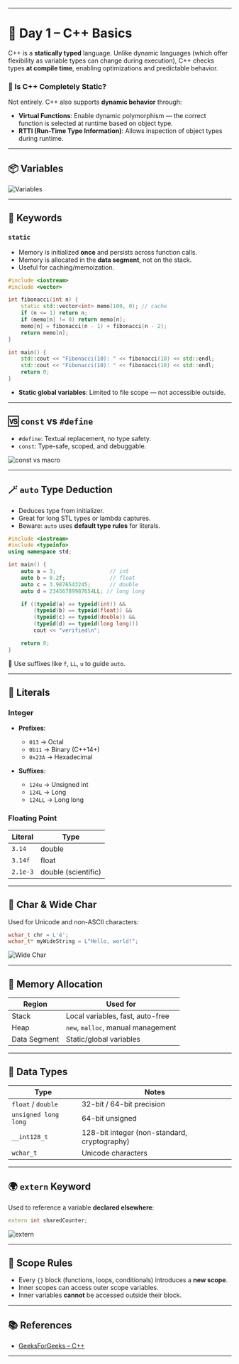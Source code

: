 
---
# 🚀 Day 1 – C++ Basics


C++ is a **statically typed** language. Unlike dynamic languages (which offer flexibility as variable types can change during execution), C++ checks types **at compile time**, enabling optimizations and predictable behavior.

### 🧠 Is C++ Completely Static?

Not entirely. C++ also supports **dynamic behavior** through:

- **Virtual Functions**: Enable dynamic polymorphism — the correct function is selected at runtime based on object type.
- **RTTI (Run-Time Type Information)**: Allows inspection of object types during runtime.

---

## 📦 Variables

![Variables](https://github.com/user-attachments/assets/385e9c41-0685-4e34-9766-8793e430ac15)

---

## 🔑 Keywords

### `static`
- Memory is initialized **once** and persists across function calls.
- Memory is allocated in the **data segment**, not on the stack.
- Useful for caching/memoization.

```cpp
#include <iostream>
#include <vector>

int fibonacci(int n) {
    static std::vector<int> memo(100, 0); // cache
    if (n <= 1) return n;
    if (memo[n] != 0) return memo[n];
    memo[n] = fibonacci(n - 1) + fibonacci(n - 2);
    return memo[n];
}

int main() {
    std::cout << "Fibonacci(10): " << fibonacci(10) << std::endl;
    std::cout << "Fibonacci(10): " << fibonacci(10) << std::endl;
    return 0;
}
````

* **Static global variables**: Limited to file scope — not accessible outside.

---

## 🆚 `const` vs `#define`

* `#define`: Textual replacement, no type safety.
* `const`: Type-safe, scoped, and debuggable.

![const vs macro](https://github.com/user-attachments/assets/cd0ff904-589e-44ca-ace2-87761f29c83a)

---

## 🪄 `auto` Type Deduction

* Deduces type from initializer.
* Great for long STL types or lambda captures.
* Beware: `auto` uses **default type rules** for literals.

```cpp
#include <iostream>
#include <typeinfo>
using namespace std;

int main() {
    auto a = 3;                 // int
    auto b = 0.2f;              // float
    auto c = 3.9876543245;      // double
    auto d = 23456789987654LL; // long long

    if ((typeid(a) == typeid(int)) &&
        (typeid(b) == typeid(float)) &&
        (typeid(c) == typeid(double)) &&
        (typeid(d) == typeid(long long)))
        cout << "verified\n";

    return 0;
}
```

📌 Use suffixes like `f`, `LL`, `u` to guide `auto`.

---

## 🔢 Literals

### Integer

* **Prefixes**:

  * `013` → Octal
  * `0b11` → Binary (C++14+)
  * `0x23A` → Hexadecimal

* **Suffixes**:

  * `124u` → Unsigned int
  * `124L` → Long
  * `124LL` → Long long

### Floating Point

| Literal  | Type                |
| -------- | ------------------- |
| `3.14`   | double              |
| `3.14f`  | float               |
| `2.1e-3` | double (scientific) |

---

## 🔡 Char & Wide Char

Used for Unicode and non-ASCII characters:

```cpp
wchar_t chr = L'é';
wchar_t* myWideString = L"Hello, world!";
```

![Wide Char](https://github.com/user-attachments/assets/41a6699b-9a7c-4a7a-aa0c-9a7e6a0782b3)

---

## 🧠 Memory Allocation

| Region       | Used for                           |
| ------------ | ---------------------------------- |
| Stack        | Local variables, fast, auto-free   |
| Heap         | `new`, `malloc`, manual management |
| Data Segment | Static/global variables            |

---

## 📏 Data Types

| Type                 | Notes                                        |
| -------------------- | -------------------------------------------- |
| `float` / `double`   | 32-bit / 64-bit precision                    |
| `unsigned long long` | 64-bit unsigned                              |
| `__int128_t`         | 128-bit integer (non-standard, cryptography) |
| `wchar_t`            | Unicode characters                           |

---

## 🌍 `extern` Keyword

Used to reference a variable **declared elsewhere**:

```cpp
extern int sharedCounter;
```

![extern](https://github.com/user-attachments/assets/5bab6271-7837-4e23-9172-5ed79d3634e6)

---

## 🧾 Scope Rules

* Every `{}` block (functions, loops, conditionals) introduces a **new scope**.
* Inner scopes can access outer scope variables.
* Inner variables **cannot** be accessed outside their block.

---

## 📚 References

* [GeeksForGeeks – C++](https://www.geeksforgeeks.org/c-plus-plus/)

---

